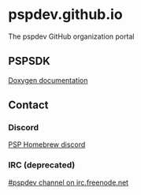 # pspdev.github.io
The pspdev GitHub organization portal


## PSPSDK

[Doxygen documentation](http://pspdev.github.io/pspsdk/)


## Contact

### Discord
[PSP Homebrew discord](https://discord.gg/bePrj9W)

### IRC (deprecated)

[#pspdev channel on irc.freenode.net](https://kiwiirc.com/nextclient/#ircs://irc.freenode.net/#pspdev)

